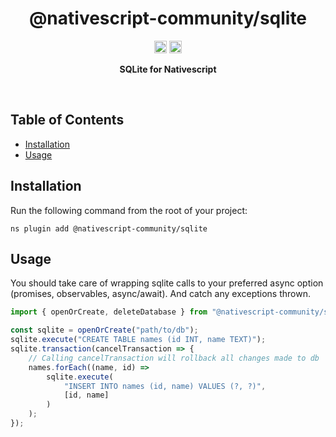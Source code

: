 <!-- ⚠️ This README has been generated from the file(s) "blueprint.md" ⚠️-->
<!--  !!!!!!!!!!!!!!!!!!!!!!!!!!!!!!!!!!!!!!!!!!!!!!!!!!!!!!!!!!!!!!!
      !!!!!!!!!!!!!!!!!!!!!!!!!!!!!!!!!!!!!!!!!!!!!!!!!!!!!!!!!!!!!!!
      !!!!!!!!!!!!!!!!!!!!!!!!!!!!!!!!!!!!!!!!!!!!!!!!!!!!!!!!!!!!!!!
      !!!!!!!!!!!!!!!!!!!!!!!!!!!!!!!!!!!!!!!!!!!!!!!!!!!!!!!!!!!!!!!
      !!!!!!!!!!!!!!!!!!!!!!!!!!!!!!!!!!!!!!!!!!!!!!!!!!!!!!!!!!!!!!!
      !!!!!!!!!!!!!!!!!!!!!!!!!!!!!!!!!!!!!!!!!!!!!!!!!!!!!!!!!!!!!!!
      !!!!!!!!!!!!!!!!!!!!!!!!!!!!!!!!!!!!!!!!!!!!!!!!!!!!!!!!!!!!!!!
      !!!!!!!!!!!!!!!!!!!!!!!!!!!!!!!!!!!!!!!!!!!!!!!!!!!!!!!!!!!!!!!
      !!!!!!!!!!!!!!!!!!!!!!!!!!!!!!!!!!!!!!!!!!!!!!!!!!!!!!!!!!!!!!!
      DO NOT EDIT THIS READEME DIRECTLY! Edit "bluesprint.md" instead.
      !!!!!!!!!!!!!!!!!!!!!!!!!!!!!!!!!!!!!!!!!!!!!!!!!!!!!!!!!!!!!!!
      !!!!!!!!!!!!!!!!!!!!!!!!!!!!!!!!!!!!!!!!!!!!!!!!!!!!!!!!!!!!!!!
      !!!!!!!!!!!!!!!!!!!!!!!!!!!!!!!!!!!!!!!!!!!!!!!!!!!!!!!!!!!!!!!
      !!!!!!!!!!!!!!!!!!!!!!!!!!!!!!!!!!!!!!!!!!!!!!!!!!!!!!!!!!!!!!!
      !!!!!!!!!!!!!!!!!!!!!!!!!!!!!!!!!!!!!!!!!!!!!!!!!!!!!!!!!!!!!!!
      !!!!!!!!!!!!!!!!!!!!!!!!!!!!!!!!!!!!!!!!!!!!!!!!!!!!!!!!!!!!!!!
      !!!!!!!!!!!!!!!!!!!!!!!!!!!!!!!!!!!!!!!!!!!!!!!!!!!!!!!!!!!!!!!
      !!!!!!!!!!!!!!!!!!!!!!!!!!!!!!!!!!!!!!!!!!!!!!!!!!!!!!!!!!!!!!!
      !!!!!!!!!!!!!!!!!!!!!!!!!!!!!!!!!!!!!!!!!!!!!!!!!!!!!!!!!!!!!!! -->
<h1 align="center">@nativescript-community/sqlite</h1>
<p align="center">
		<a href="https://npmcharts.com/compare/@nativescript-community/sqlite?minimal=true"><img alt="Downloads per month" src="https://img.shields.io/npm/dm/@nativescript-community/sqlite.svg" height="20"/></a>
<a href="https://www.npmjs.com/package/@nativescript-community/sqlite"><img alt="NPM Version" src="https://img.shields.io/npm/v/@nativescript-community/sqlite.svg" height="20"/></a>
	</p>

<p align="center">
  <b>SQLite for Nativescript</b></br>
  <sub><sub>
</p>

<br />



[](#table-of-contents)

## Table of Contents

* [Installation](#installation)
* [Usage](#usage)


[](#installation)

## Installation
Run the following command from the root of your project:

`ns plugin add @nativescript-community/sqlite`


[](#usage)

## Usage

You should take care of wrapping sqlite calls to your preferred async option (promises, observables, async/await). And catch any exceptions thrown.

```typescript
import { openOrCreate, deleteDatabase } from "@nativescript-community/sqlite";

const sqlite = openOrCreate("path/to/db");
sqlite.execute("CREATE TABLE names (id INT, name TEXT)");
sqlite.transaction(cancelTransaction => {
    // Calling cancelTransaction will rollback all changes made to db
    names.forEach((name, id) =>
        sqlite.execute(
            "INSERT INTO names (id, name) VALUES (?, ?)",
            [id, name]
        )
    );
});
```
